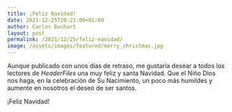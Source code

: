 ```yaml
---
title: ¡Feliz Navidad!
date: 2021-12-25T20:21:00+01:00
author: Carlos Buchart
layout: post
permalink: /2021/12/25/feliz-navidad/
image: /assets/images/featured/merry_christmas.jpg
---
```

Aunque publicado con unos días de retraso, me gustaría desear a todos los lectores de _HeaderFiles_ una muy feliz y santa Navidad. Que el Niño Dios nos haga, en la celebración de Su Nacimiento, un poco más humildes y aumente en nosotros el deseo de ser santos.

¡Feliz Navidad!
